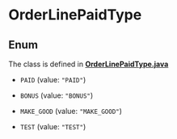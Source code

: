 

# OrderLinePaidType

## Enum

The class is defined in **[OrderLinePaidType.java](../../src/main/java/org/openapitools/model/OrderLinePaidType.java)**


* `PAID` (value: `"PAID"`)

* `BONUS` (value: `"BONUS"`)

* `MAKE_GOOD` (value: `"MAKE_GOOD"`)

* `TEST` (value: `"TEST"`)



